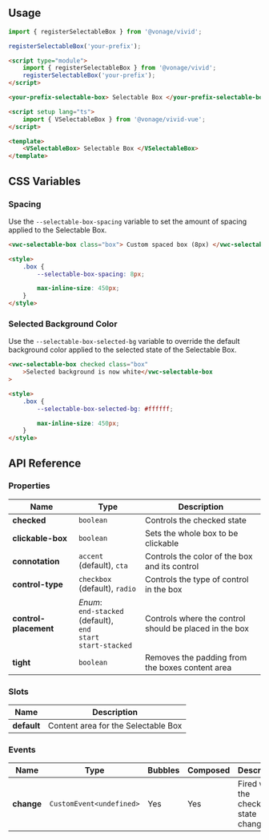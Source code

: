 ## Usage

<vwc-tabs gutters="none">
<vwc-tab label="Web component"></vwc-tab>
<vwc-tab-panel>

```js
import { registerSelectableBox } from '@vonage/vivid';

registerSelectableBox('your-prefix');
```

```html preview
<script type="module">
	import { registerSelectableBox } from '@vonage/vivid';
	registerSelectableBox('your-prefix');
</script>

<your-prefix-selectable-box> Selectable Box </your-prefix-selectable-box>
```

</vwc-tab-panel>
<vwc-tab label="Vue"></vwc-tab>
<vwc-tab-panel>

```html
<script setup lang="ts">
	import { VSelectableBox } from '@vonage/vivid-vue';
</script>

<template>
	<VSelectableBox> Selectable Box </VSelectableBox>
</template>
```

</vwc-tab-panel>
</vwc-tabs>

## CSS Variables

### Spacing

Use the `--selectable-box-spacing` variable to set the amount of spacing applied to the Selectable Box.

```html preview
<vwc-selectable-box class="box"> Custom spaced box (8px) </vwc-selectable-box>

<style>
	.box {
		--selectable-box-spacing: 8px;

		max-inline-size: 450px;
	}
</style>
```

### Selected Background Color

Use the `--selectable-box-selected-bg` variable to override the default background color applied to the selected state of the Selectable Box.

```html preview
<vwc-selectable-box checked class="box"
	>Selected background is now white</vwc-selectable-box
>

<style>
	.box {
		--selectable-box-selected-bg: #ffffff;

		max-inline-size: 450px;
	}
</style>
```

## API Reference

### Properties

<div class="table-wrapper">

| Name                  | Type                                                                           | Description                                            |
| --------------------- | ------------------------------------------------------------------------------ | ------------------------------------------------------ |
| **checked**           | `boolean`                                                                      | Controls the checked state                             |
| **clickable-box**     | `boolean`                                                                      | Sets the whole box to be clickable                     |
| **connotation**       | `accent` (default), `cta`                                                      | Controls the color of the box and its control          |
| **control-type**      | `checkbox` (default), `radio`                                                  | Controls the type of control in the box                |
| **control-placement** | _Enum_:<br/>`end-stacked` (default),<br/>`end`<br/>`start`<br/>`start-stacked` | Controls where the control should be placed in the box |
| **tight**             | `boolean`                                                                      | Removes the padding from the boxes content area        |

</div>

### Slots

<div class="table-wrapper">

| Name        | Description                         |
| ----------- | ----------------------------------- |
| **default** | Content area for the Selectable Box |

</div>

### Events

<div class="table-wrapper">

| Name       | Type                     | Bubbles | Composed | Description                          |
| ---------- | ------------------------ | ------- | -------- | ------------------------------------ |
| **change** | `CustomEvent<undefined>` | Yes     | Yes      | Fired when the checked state changes |

</div>
